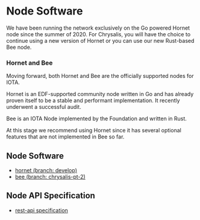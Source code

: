 # Node Software

We have been running the network exclusively on the Go powered Hornet node since the summer of 2020. For Chrysalis, you will have the choice to continue using a new version of Hornet or you can use our new Rust-based Bee node.

### Hornet and Bee

Moving forward, both Hornet and Bee are the officially supported nodes for IOTA.

Hornet is an EDF-supported community node written in Go and has already proven itself to be a stable and performant implementation. It recently underwent a successful audit. 

Bee is an IOTA Node implemented by the Foundation and written in Rust.

At this stage we recommend using Hornet since it has several optional features that are not implemented in Bee so far.

## Node Software
- [hornet (branch: develop)](https://github.com/gohornet/hornet/tree/develop)
- [bee (branch: chrysalis-pt-2)](https://github.com/iotaledger/bee/tree/chrysalis-pt-2)

## Node API Specification
- [rest-api specification](https://github.comeditor.swagger.io/?url=https://raw.githubusercontent.com/rufsam/protocol-rfcs/master/text/0026-rest-api/rest-api.yaml)
